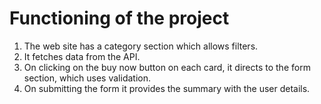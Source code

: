 # Functioning of the project
1. The web site has a category section which allows filters.
2. It fetches data from the API.
3. On clicking on the buy  now button on each card, it directs to the form section, which uses validation.
4. On submitting the form it provides the summary with the user details.


